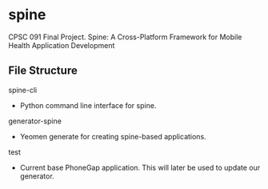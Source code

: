 spine
=====

CPSC 091 Final Project. Spine: A Cross-Platform Framework for Mobile Health Application Development


File Structure
--------------

spine-cli
* Python command line interface for spine.

generator-spine
* Yeomen generate for creating spine-based applications.

test
* Current base PhoneGap application. This will later be used to update our generator. 